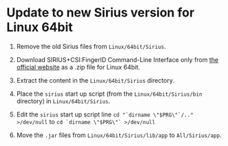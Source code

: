 # Update to new Sirius version for Linux 64bit

1. Remove the old Sirius files from `Linux/64bit/Sirius`.

2. Download SIRIUS+CSI:FingerID Command-Line Interface only from [the official website](https://bio.informatik.uni-jena.de/software/sirius/) as a .zip file for Linux 64bit.

3. Extract the content in the `Linux/64bit/Sirius` directory.

4. Place the `sirius` start up script (from the `Linux/64bit/Sirius/bin` directory) in `Linux/64bit/Sirius`.

5. Edit the `sirius` start up script line ```cd "`dirname \"$PRG\"`/.." >/dev/null``` to ```cd `dirname \"$PRG\"` >/dev/null```

6. Move the `.jar` files from `Linux/64bit/Sirius/lib/app` to `All/Sirius/app`.
